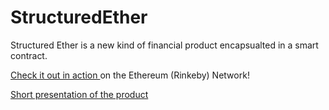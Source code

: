 # StructuredEther

Structured Ether is a new kind of financial product encapsualted in a smart contract.

<a target="_blank" href="https://www.analyticsjedi.com/structuredEther/landing/"> Check it out in action </a> on the Ethereum (Rinkeby) Network!

<a target="_blank" href="https://docs.google.com/presentation/d/e/2PACX-1vSQBfU8n9LtpDuXsUFWkE4THa5tTj1UWgNZe44EA3NrtGOfOBZBc2Qta1SZz-HIH1WQ52zP-IM4JOfz/embed?start=false&loop=false&delayms=60000"> Short presentation of the product</a>
